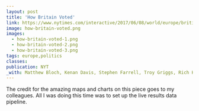 ```yaml
---
layout: post
title: 'How Britain Voted'
link: https://www.nytimes.com/interactive/2017/06/08/world/europe/british-general-election-results-analysis.html
image: how-britain-voted.png
images:
  - how-britain-voted-1.png
  - how-britain-voted-2.png
  - how-britain-voted-3.png
tags: europe,politics
classes:
publication: NYT
_with: Matthew Bloch, Kenan Davis, Stephen Farrell, Troy Griggs, Rich Harris and Adam Pearce
---
```


The credit for the amazing maps and charts on this piece goes to my colleagues. All I was doing this time was to set up the live results data pipeline.
